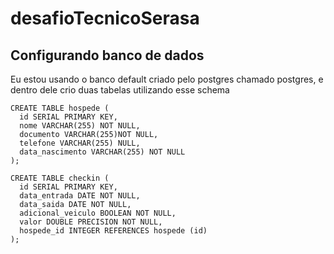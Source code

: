 # desafioTecnicoSerasa

## Configurando banco de dados

Eu estou usando o banco default criado pelo postgres chamado postgres, e dentro dele crio duas tabelas utilizando esse schema

```
CREATE TABLE hospede (
  id SERIAL PRIMARY KEY,
  nome VARCHAR(255) NOT NULL,
  documento VARCHAR(255)NOT NULL,
  telefone VARCHAR(255) NULL,
  data_nascimento VARCHAR(255) NOT NULL
);

CREATE TABLE checkin (
  id SERIAL PRIMARY KEY,
  data_entrada DATE NOT NULL,
  data_saida DATE NOT NULL,
  adicional_veiculo BOOLEAN NOT NULL,
  valor DOUBLE PRECISION NOT NULL,
  hospede_id INTEGER REFERENCES hospede (id)
);
```